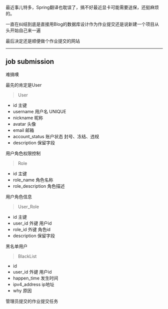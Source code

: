 最近事儿特多，Spring翻译也耽误了，搞不好最近显卡可能需要送保，还挺麻烦的。

一直在纠结到底是直接用Blog的数据库设计作为作业提交还是说新建一个项目从头开始自己来一遍

最后决定还是顺便做个作业提交的网站

---
## job submission

难搞噢

最先的肯定是User
> User
- id 主键
- username 用户名 UNIQUE
- nickname 昵称
- avatar 头像
- email 邮箱
- account_status 账户状态 封号、冻结、违规
- description 保留字段

用户角色权限控制
> Role
- id 主键
- role_name 角色名称
- role_description 角色描述

用户角色信息
> User_Role
- id 主键
- user_id 外键 用户id
- role_id 外键 角色id
- description 保留字段

黑名单用户
> BlackList
- id
- user_id 外键 用户id
- happen_time 发生时间
- ipv4_address ip地址
- why 原因

管理员提交的作业提交任务
